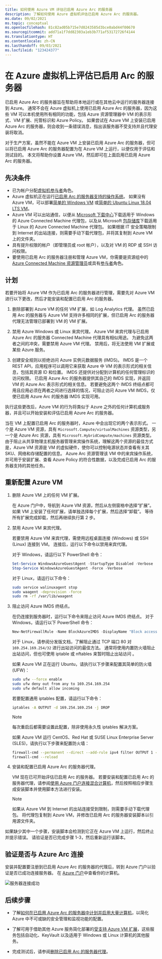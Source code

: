 ```yaml
---
title: 如何使用 Azure VM 评估已启用 Azure Arc 的服务器
description: 了解如何使用 Azure 虚拟机评估已启用 Azure Arc 的服务器。
ms.date: 09/02/2021
ms.topic: conceptual
ms.openlocfilehash: 81c82ad05b715e7d0243585d3bce0abd44f00670
ms.sourcegitcommit: add71a1f7dd82303a1eb3b771af53172726f4144
ms.translationtype: HT
ms.contentlocale: zh-CN
ms.lasthandoff: 09/03/2021
ms.locfileid: "123424377"
---
```

# <a name="evaluate-arc-enabled-servers-on-an-azure-virtual-machine"></a>在 Azure 虚拟机上评估已启用 Arc 的服务器

已启用 Azure Arc 的服务器旨在帮助将本地运行或在其他云中运行的服务器连接到 Azure。 通常不会在 Azure 虚拟机上使用已启用 Azure Arc 的服务器，因为这些 VM 可以本机使用所有相同的功能，包括 Azure 资源管理器中 VM 的表示形式、VM 扩展、托管标识和 Azure Policy。 如果尝试在 Azure VM 上安装已启用 Azure Arc 的服务器，则会收到一条错误消息，指出该服务器不受支持并且代理安装将取消。

对于生产方案，虽然不能在 Azure VM 上安装已启用 Azure Arc 的服务器，但可以将已启用 Azure Arc 的服务器配置为在 Azure VM 上运行，以便仅用于评估和测试目的。 本文将帮助你设置 Azure VM，然后即可在上面启用已启用 Azure Arc 的服务器。

## <a name="prerequisites"></a>先决条件

* 已为帐户分配[虚拟机参与者](../../role-based-access-control/built-in-roles.md#virtual-machine-contributor)角色。
* Azure 虚拟机正在运行[已启用 Arc 的服务器支持的操作系统](agent-overview.md#supported-operating-systems)。 如果没有 Azure VM，可以部署[简单的 Windows VM](https://portal.azure.com/#create/Microsoft.Template/uri/https%3a%2f%2fraw.githubusercontent.com%2fAzure%2fazure-quickstart-templates%2fmaster%2fquickstarts%2fmicrosoft.compute%2fvm-simple-windows%2fazuredeploy.json) 或[简单的 Ubuntu Linux 18.04 LTS VM](https://portal.azure.com/#create/Microsoft.Template/uri/https%3a%2f%2fraw.githubusercontent.com%2fAzure%2fazure-quickstart-templates%2fmaster%2fquickstarts%2fmicrosoft.compute%2fvm-simple-windows%2fazuredeploy.json)。
* Azure VM 可以出站通信，以便从 [Microsoft 下载中心](https://aka.ms/AzureConnectedMachineAgent)下载适用于 Windows 的 Azure Connected Machine 代理包，以及从 Microsoft [包存储库](https://packages.microsoft.com/)下载适用于 Linux 的 Azure Connected Machine 代理包。 如果根据 IT 安全策略限制到 Internet 的出站连接，则需要手动下载代理包，并将其复制到 Azure VM 上的文件夹。
* 具有提升权限的帐户（即管理员或 root 帐户），以及对 VM 的 RDP 或 SSH 访问权限。
* 要使用已启用 Arc 的服务器注册和管理 Azure VM，你需要是资源组中的 [Azure Connected Machine 资源管理员](../../role-based-access-control/built-in-roles.md#azure-connected-machine-resource-administrator)或具有[参与者](../../role-based-access-control/built-in-roles.md#contributor)角色。

## <a name="plan"></a>计划

若要开始将 Azure VM 作为已启用 Arc 的服务器进行管理，需要先对 Azure VM 进行以下更改，然后才能安装和配置已启用 Arc 的服务器。

1. 删除部署到 Azure VM 的任何 VM 扩展，如 Log Analytics 代理。 虽然已启用 Arc 的服务器与 Azure VM 支持许多相同的扩展，但已启用 Arc 的服务器代理无法管理已部署到 VM 的 VM 扩展。

2. 禁用 Azure Windows 或 Linux 来宾代理。 Azure VM 来宾代理与已启用 Azure Arc 的服务器 Connected Machine 代理具有相似用途。 为避免这两者之间的冲突，需要禁用 Azure VM 代理。 禁用后，将无法使用 VM 扩展或某些 Azure 服务。

3. 创建安全规则以拒绝访问 Azure 实例元数据服务 (IMDS)。 IMDS 是一个 REST API，应用程序可以调用它来获取 Azure 中 VM 的表示形式的相关信息，包括其资源 ID 和位置。 IMDS 还提供对分配到计算机的任何管理标识的访问权限。 已启用 Azure Arc 的服务器提供其自己的 IMDS 实现，并返回 VM 的 Azure Arc 表示形式的相关信息。 若要避免这两个 IMDS 终结点都可用且应用必须在两者之间进行选择的情况，可阻止访问 Azure VM IMDS，仅使已启用 Azure Arc 的服务器 IMDS 实现可用。

执行这些更改后，Azure VM 的行为将类似于 Azure 之外的任何计算机或服务器，并且可以开始安装和评估已启用 Azure Arc 的服务器。

当在 VM 上配置已启用 Arc 的服务器时，Azure 中会出现它的两个表示形式。 一个是 Azure VM 资源，具有 `Microsoft.Compute/virtualMachines` 资源类型，另一个是 Azure Arc 资源，具有 `Microsoft.HybridCompute/machines` 资源类型。 由于阻止从共享物理主机服务器管理来宾操作系统，理解这两个资源的最佳方式是，Azure VM 资源是 VM 的虚拟硬件，使你可以控制电源状态并查看有关其 SKU、网络和存储配置的信息。 Azure Arc 资源管理该 VM 中的来宾操作系统，并可用于安装扩展、查看 Azure Policy 的符合性数据，以及完成已启用 Arc 的服务器支持的其他任务。

## <a name="reconfigure-azure-vm"></a>重新配置 Azure VM

1. 删除 Azure VM 上的任何 VM 扩展。

   在 Azure 门户中，导航到 Azure VM 资源，然后从左侧窗格中选择“扩展”。 如果 VM 上安装了任何扩展，请单独选择每个扩展，然后选择“卸载”。 等待所有扩展完成卸载，然后再继续执行第 2 步。

2. 禁用 Azure VM 来宾代理。

   若要禁用 Azure VM 来宾代理，需使用远程桌面连接 (Windows) 或 SSH (Linux) 连接到 VM。 连接后，运行以下命令以禁用来宾代理。

   对于 Windows，请运行以下 PowerShell 命令：

   ```powershell
   Set-Service WindowsAzureGuestAgent -StartupType Disabled -Verbose
   Stop-Service WindowsAzureGuestAgent -Force -Verbose
   ```

   对于 Linux，请运行以下命令：

   ```bash
   sudo service walinuxagent stop
   sudo waagent -deprovision -force
   sudo rm -rf /var/lib/waagent
   ```

3. 阻止访问 Azure IMDS 终结点。

   在仍连接到服务器时，运行以下命令来阻止访问 Azure IMDS 终结点。 对于 Windows，请运行以下 PowerShell 命令：

   ```powershell
   New-NetFirewallRule -Name BlockAzureIMDS -DisplayName "Block access to Azure IMDS" -Enabled True -Profile Any -Direction Outbound -Action Block -RemoteAddress 169.254.169.254
   ```

   对于 Linux，请参阅分发版文档，了解阻止通过 TCP 端口 80 对 `169.254.169.254/32` 进行出站访问的最佳方法。 通常将使用内置防火墙阻止出站访问，但也可使用 iptable 或 nftables 来暂时阻止出站访问 。

   如果 Azure VM 正在运行 Ubuntu，请执行以下步骤来配置其简单的防火墙 (UFW)：

   ```bash
   sudo ufw --force enable
   sudo ufw deny out from any to 169.254.169.254
   sudo ufw default allow incoming
   ```
   若要配置通用 iptables 配置，请运行以下命令：

   ```bash
   iptables -A OUTPUT -d 169.254.169.254 -j DROP
   ```

   > [!NOTE]
   > 每次重启后都需要设置此配置，除非使用永久性 iptables 解决方案。

   如果 Azure VM 运行 CentOS、Red Hat 或 SUSE Linux Enterprise Server (SLES)，请执行以下步骤来配置防火墙：

   ```bash
   firewall-cmd --permanent --direct --add-rule ipv4 filter OUTPUT 1 -p tcp -d 169.254.169.254 -j DROP
   firewall-cmd --reload
   ```

4. 安装和配置已启用 Azure Arc 的服务器代理。

   VM 现在已可开始评估已启用 Arc 的服务器。 若要安装和配置已启用 Arc 的服务器代理，请参阅[使用 Azure 门户连接混合计算机](onboard-portal.md)，然后按照相应步骤生成安装脚本并使用脚本方法进行安装。

   > [!NOTE]
   > 如果从 Azure VM 到 Internet 的出站连接受到限制，则需要手动下载代理包。 将代理包复制到 Azure VM，并修改已启用 Arc 的服务器安装脚本以引用源文件夹。

如果缺少其中一个步骤，安装脚本会检测到它正在 Azure VM 上运行，然后终止并提示错误。 请验证是否已完成步骤 1-3，然后重新运行该脚本。

## <a name="verify-the-connection-with-azure-arc"></a>验证是否与 Azure Arc 连接

安装并配置要注册到已启用 Azure Arc 的服务器的代理后，转到 Azure 门户以验证是否已成功连接服务器。 在 [Azure 门户](https://portal.azure.com)中查看你的计算机。

![服务器连接成功](./media/onboard-portal/arc-for-servers-successful-onboard.png)

## <a name="next-steps"></a>后续步骤

* 了解[如何在已启用 Azure Arc 的服务器中计划并启用大量计算机](plan-at-scale-deployment.md)，以简化 Azure 中不可或缺的安全管理和监视功能的配置。

* 了解可用于借助其他 Azure 服务简化部署的[受支持 Azure VM 扩展](manage-vm-extensions.md)，这些服务包括自动化、KeyVault 以及适用于 Windows 或 Linux 计算机的其他服务。

* 完成测试后，请参阅[删除已启用 Arc 的服务器代理](manage-agent.md#remove-the-agent)。
